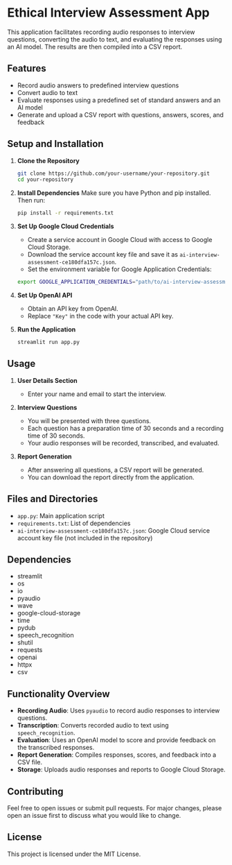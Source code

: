 # Ethical Interview Assessment App

This application facilitates recording audio responses to interview questions, converting the audio to text, and evaluating the responses using an AI model. The results are then compiled into a CSV report.

## Features

- Record audio answers to predefined interview questions
- Convert audio to text
- Evaluate responses using a predefined set of standard answers and an AI model
- Generate and upload a CSV report with questions, answers, scores, and feedback

## Setup and Installation

1. **Clone the Repository**
    ```bash
    git clone https://github.com/your-username/your-repository.git
    cd your-repository
    ```

2. **Install Dependencies**
    Make sure you have Python and pip installed. Then run:
    ```bash
    pip install -r requirements.txt
    ```

3. **Set Up Google Cloud Credentials**
    - Create a service account in Google Cloud with access to Google Cloud Storage.
    - Download the service account key file and save it as `ai-interview-assessment-ce180dfa157c.json`.
    - Set the environment variable for Google Application Credentials:
    ```bash
    export GOOGLE_APPLICATION_CREDENTIALS="path/to/ai-interview-assessment-ce180dfa157c.json"
    ```

4. **Set Up OpenAI API**
    - Obtain an API key from OpenAI.
    - Replace `"Key"` in the code with your actual API key.

5. **Run the Application**
    ```bash
    streamlit run app.py
    ```

## Usage

1. **User Details Section**
    - Enter your name and email to start the interview.

2. **Interview Questions**
    - You will be presented with three questions.
    - Each question has a preparation time of 30 seconds and a recording time of 30 seconds.
    - Your audio responses will be recorded, transcribed, and evaluated.

3. **Report Generation**
    - After answering all questions, a CSV report will be generated.
    - You can download the report directly from the application.

## Files and Directories

- `app.py`: Main application script
- `requirements.txt`: List of dependencies
- `ai-interview-assessment-ce180dfa157c.json`: Google Cloud service account key file (not included in the repository)

## Dependencies

- streamlit
- os
- io
- pyaudio
- wave
- google-cloud-storage
- time
- pydub
- speech_recognition
- shutil
- requests
- openai
- httpx
- csv

## Functionality Overview

- **Recording Audio**: Uses `pyaudio` to record audio responses to interview questions.
- **Transcription**: Converts recorded audio to text using `speech_recognition`.
- **Evaluation**: Uses an OpenAI model to score and provide feedback on the transcribed responses.
- **Report Generation**: Compiles responses, scores, and feedback into a CSV file.
- **Storage**: Uploads audio responses and reports to Google Cloud Storage.

## Contributing

Feel free to open issues or submit pull requests. For major changes, please open an issue first to discuss what you would like to change.

## License

This project is licensed under the MIT License.


